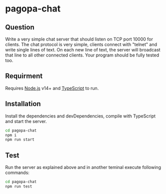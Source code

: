 # pagopa-chat

## Question

Write a very simple chat server that should listen on TCP port 10000 for clients. The chat protocol is very simple, clients connect with "telnet" and write single lines of text. On each new line of text, the server will broadcast that line to all other connected clients. Your program should be fully tested too.

## Requirment

Requires [Node.js](https://nodejs.org/) v14+ and [TypeScript](https://www.typescriptlang.org/) to run.

## Installation

Install the dependencies and devDependencies, compile with TypeScript and start the server.

```sh
cd pagopa-chat
npm i
npm run start
```

## Test

Run the server as explained above and in another teminal execute following commands:

```sh
cd pagopa-chat
npm run test
```
